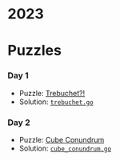 # 2023

# Puzzles

### Day 1
* Puzzle: [Trebuchet?!](https://adventofcode.com/2023/day/1)
* Solution: [`trebuchet.go`](day-01/trebuchet.go)

### Day 2
* Puzzle: [Cube Conundrum](https://adventofcode.com/2023/day/2)
* Solution: [`cube_conundrum.go`](day-02/cube_conundrum.go)
